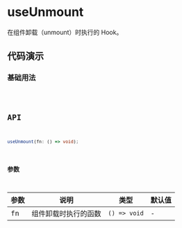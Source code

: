 # useUnmount

在组件卸载（unmount）时执行的 Hook。

## 代码演示

### 基础用法

<code src="./demo/index.tsx" />

## API

```typescript
useUnmount(fn: () => void);
```

### 参数

| 参数 | 说明                 | 类型         | 默认值 |
| ---- | -------------------- | ------------ | ------ |
| fn   | 组件卸载时执行的函数 | `() => void` | -      |
